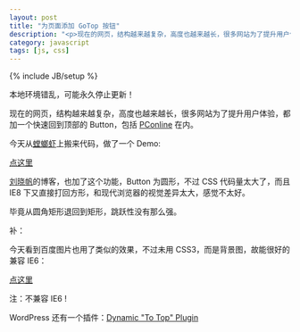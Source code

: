 ```yaml
---
layout: post
title: "为页面添加 GoTop 按钮"
description: "<p>现在的网页，结构越来越复杂，高度也越来越长，很多网站为了提升用户体验，都加一个快速回到顶部的 Button，包括 <a href='http://www.pconline.com.cn/'>PConline</a> 在内。</p><p>今天从<a href='http://www.tanglangxia.com/archives/2647.html'>螳螂虾</a>上搬来代码，做了一个 Demo:</p><p><a href='/demo/dtop/index.html'>点这里</a></p>"
category: javascript
tags: [js, css]
---
```

{% include JB/setup %}

本地环境错乱，可能永久停止更新！

现在的网页，结构越来越复杂，高度也越来越长，很多网站为了提升用户体验，都加一个快速回到顶部的 Button，包括 [PConline](http://www.pconline.com.cn/) 在内。

今天从[螳螂虾](http://www.tanglangxia.com/archives/2647.html)上搬来代码，做了一个 Demo:

[点这里](/demo/dtop/index.htm)

[刘晓帆](http://liuxiaofan.com/?p=1327)的博客，也加了这个功能，Button 为圆形，不过 CSS 代码量太大了，而且 IE8 下又直接打回方形，和现代浏览器的视觉差异太大，感觉不太好。

毕竟从圆角矩形退回到矩形，跳跃性没有那么强。

补：

今天看到百度图片也用了类似的效果，不过未用 CSS3，而是背景图，故能很好的兼容 IE6：

[点这里](/demo/dtop/index.html)

注：不兼容 IE6 !

WordPress 还有一个插件：[Dynamic "To Top" Plugin](http://wordpress.org/extend/plugins/dynamic-to-top/)
